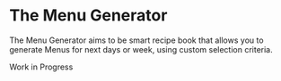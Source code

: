 # The Menu Generator

The Menu Generator aims to be smart recipe book that allows you to generate Menus for next days or week, using custom selection criteria.

Work in Progress

